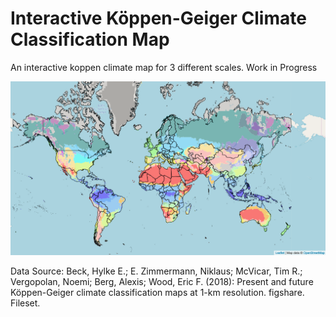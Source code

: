 # Interactive Köppen-Geiger Climate Classification Map
An interactive koppen climate map for 3 different scales. Work in Progress


![Figure 1: Current Map](images/koppengeiger_map1.png)

Data Source:
Beck, Hylke E.; E. Zimmermann, Niklaus; McVicar, Tim R.; Vergopolan, Noemi; Berg, Alexis; Wood, Eric F. (2018): Present and future Köppen-Geiger climate classification maps at 1-km resolution. figshare. Fileset.
